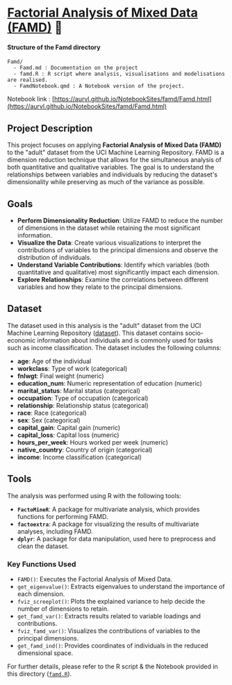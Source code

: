 # [Factorial Analysis of Mixed Data (FAMD)](https://aurvl.github.io/NotebookSites/famd/Famd.html) 🔢

#### Structure of the Famd directory
```
Famd/
  - Famd.md : Documentation on the project
  - famd.R : R script where analysis, visualisations and modelisations are realised.
  - FamdNotebook.qmd : A Notebook version of the project.
```
Notebook link : [https://aurvl.github.io/NotebookSites/famd/Famd.html](https://aurvl.github.io/NotebookSites/famd/Famd.html)

## Project Description

This project focuses on applying **Factorial Analysis of Mixed Data (FAMD)** to the "adult" dataset from the UCI Machine Learning Repository. FAMD is a dimension reduction technique that allows for the simultaneous analysis of both quantitative and qualitative variables. The goal is to understand the relationships between variables and individuals by reducing the dataset's dimensionality while preserving as much of the variance as possible.

## Goals

- **Perform Dimensionality Reduction**: Utilize FAMD to reduce the number of dimensions in the dataset while retaining the most significant information.
- **Visualize the Data**: Create various visualizations to interpret the contributions of variables to the principal dimensions and observe the distribution of individuals.
- **Understand Variable Contributions**: Identify which variables (both quantitative and qualitative) most significantly impact each dimension.
- **Explore Relationships**: Examine the correlations between different variables and how they relate to the principal dimensions.

## Dataset

The dataset used in this analysis is the "adult" dataset from the UCI Machine Learning Repository ([dataset](https://archive.ics.uci.edu/ml/machine-learning-databases/adult/adult.data)). This dataset contains socio-economic information about individuals and is commonly used for tasks such as income classification. The dataset includes the following columns:

- **age**: Age of the individual
- **workclass**: Type of work (categorical)
- **fnlwgt**: Final weight (numeric)
- **education_num**: Numeric representation of education (numeric)
- **marital_status**: Marital status (categorical)
- **occupation**: Type of occupation (categorical)
- **relationship**: Relationship status (categorical)
- **race**: Race (categorical)
- **sex**: Sex (categorical)
- **capital_gain**: Capital gain (numeric)
- **capital_loss**: Capital loss (numeric)
- **hours_per_week**: Hours worked per week (numeric)
- **native_country**: Country of origin (categorical)
- **income**: Income classification (categorical)

## Tools

The analysis was performed using R with the following tools:

- **`FactoMineR`**: A package for multivariate analysis, which provides functions for performing FAMD.
- **`factoextra`**: A package for visualizing the results of multivariate analyses, including FAMD.
- **`dplyr`**: A package for data manipulation, used here to preprocess and clean the dataset.

### Key Functions Used

- `FAMD()`: Executes the Factorial Analysis of Mixed Data.
- `get_eigenvalue()`: Extracts eigenvalues to understand the importance of each dimension.
- `fviz_screeplot()`: Plots the explained variance to help decide the number of dimensions to retain.
- `get_famd_var()`: Extracts results related to variable loadings and contributions.
- `fviz_famd_var()`: Visualizes the contributions of variables to the principal dimensions.
- `get_famd_ind()`: Provides coordinates of individuals in the reduced dimensional space.

For further details, please refer to the R script & the Notebook provided in this directory ([`famd.R`](/Famd/famd.R)).
